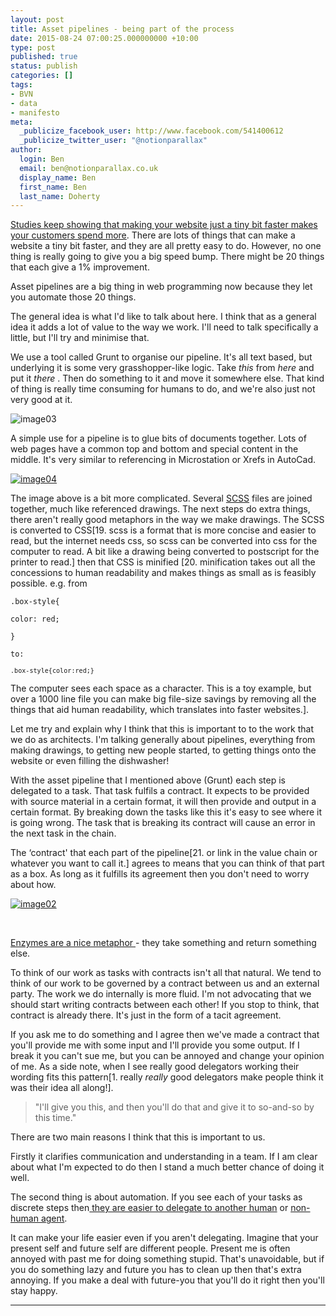 ```yaml
---
layout: post
title: Asset pipelines - being part of the process
date: 2015-08-24 07:00:25.000000000 +10:00
type: post
published: true
status: publish
categories: []
tags:
- BVN
- data
- manifesto
meta:
  _publicize_facebook_user: http://www.facebook.com/541400612
  _publicize_twitter_user: "@notionparallax"
author:
  login: Ben
  email: ben@notionparallax.co.uk
  display_name: Ben
  first_name: Ben
  last_name: Doherty
---
```

<p><!--more--><a title="Google Research Blog | The latest news from Research at Google | Speed Matters" href="http://googleresearch.blogspot.com.au/2009/06/speed-matters.html">Studies keep showing that making your website just a tiny bit faster </a><a title="HOW ONE SECOND COULD COST AMAZON $1.6 BILLION IN SALES" href="http://www.fastcompany.com/1825005/how-one-second-could-cost-amazon-16-billion-sales">makes your customers spend more</a>. There are lots of things that can make a website a tiny bit faster, and they are all pretty easy to do. However, no one thing is really going to give you a big speed bump. There might be 20 things that each give a 1% improvement.</p>
<p>Asset pipelines are a big thing in web programming now because they let you automate those 20 things.</p>
<p>The general idea is what I'd like to talk about here. I think that as a general idea it adds a lot of value to the way we work. I'll need to talk specifically a little, but I'll try and minimise that.</p>
<p>We use a tool called Grunt to organise our pipeline. It's all text based, but underlying it is some very grasshopper-like logic. Take <em>this</em> from <em>here</em> and put it <em>there</em> . Then do something to it and move it somewhere else. That kind of thing is really time consuming for humans to do, and we're also just not very good at it.</p>
<p><img class="size-full wp-image-1849 alignnone" src="{{ site.baseurl }}/assets/image03.png" alt="image03" /></p>
<p>A simple use for a pipeline is to glue bits of documents together. Lots of web pages have a common top and bottom and special content in the middle. It's very similar to referencing in Microstation or Xrefs in AutoCad.</p>
<p><a href="/wordpress/wp-content/uploads/2015/08/image04.png" rel="attachment wp-att-1848"><img class="alignright size-full wp-image-1848" src="{{ site.baseurl }}/assets/image04.png" alt="image04" /></a></p>
<p>The image above is a bit more complicated. Several <a href="http://sass-lang.com/">SCSS</a> files are joined together, much like referenced drawings. The next steps do extra things, there aren't really good metaphors in the way we make drawings. The SCSS is converted to CSS[19. scss is a format that is more concise and easier to read, but the internet needs css, so scss can be converted into css for the computer to read. A bit like a drawing being converted to postscript for the printer to read.] then that CSS is minified [20. minification takes out all the concessions to human readability and makes things as small as is feasibly possible. e.g. from</p>
<p><code>.box-style{<br />
color: red;<br />
}<br />
to:<br />
<code>.box-style{color:red;}</code></code></p>
<p>The computer sees each space as a character. This is a toy example, but over a 1000 line file you can make big file-size savings by removing all the things that aid human readability, which translates into faster websites.].</p>
<p>Let me try and explain why I think that this is important to to the work that we do as architects. I'm talking generally about pipelines, everything from making drawings, to getting new people started, to getting things onto the website or even filling the dishwasher!</p>
<p>With the asset pipeline that I mentioned above (Grunt) each step is delegated to a task. That task fulfils a contract. It expects to be provided with source material in a certain format, it will then provide and output in a certain format. By breaking down the tasks like this it's easy to see where it is going wrong. The task that is breaking its contract will cause an error in the next task in the chain.</p>
<p>The ‘contract' that each part of the pipeline[21. or link in the value chain or whatever you want to call it.] agrees to means that you can think of that part as a box. As long as it fulfills its agreement then you don't need to worry about how.</p>
<p><a href="/wordpress/wp-content/uploads/2015/08/image02.jpg" rel="attachment wp-att-1850"><img class="size-full wp-image-1850 alignnone" src="{{ site.baseurl }}/assets/image02.jpg" alt="image02" /></a></p>
<p>&nbsp;</p>
<p class="c2 c4 c25"><a href="http://www.google.com/url?q=http%3A%2F%2Fwww.chem4kids.com%2Ffiles%2Fbio_enzymes.html&amp;sa=D&amp;sntz=1&amp;usg=AFQjCNGD-692o6iIs83aLNDP3BGhTvXbgg">Enzymes are a nice metaphor </a>- they take something and return something else.</p>
<p>To think of our work as tasks with contracts isn't all that natural. We tend to think of our work to be governed by a contract between us and an external party. The work we do internally is more fluid. I'm not advocating that we should start writing contracts between each other! If you stop to think, that contract is already there. It's just in the form of a tacit agreement.</p>
<p>If you ask me to do something and I agree then we've made a contract that you'll provide me with some input and I'll provide you some output. If I break it you can't sue me, but you can be annoyed and change your opinion of me. As a side note, when I see really good delegators working their wording fits this pattern[1. really <em>really</em> good delegators make people think it was their idea all along!].</p>
<blockquote><p>"I'll give you this, and then you'll do that and give it to so-and-so by this time."</p></blockquote>
<p>There are two main reasons I think that this is important to us.</p>
<p>Firstly it clarifies communication and understanding in a team. If I am clear about what I'm expected to do then I stand a much better chance of doing it well.</p>
<p>The second thing is about automation. If you see each of your tasks as discrete steps then<a href="http://notionparallax.co.uk/wordpress/?p=1768"> they are easier to delegate to another human</a> or <a href="http://www.bruno-latour.fr/sites/default/files/35-MIXING-H-ET-NH-GBpdf_0.pdf">non-human agent</a>.</p>
<p>It can make your life easier even if you aren't delegating. Imagine that your present self and future self are different people. Present me is often annoyed with past me for doing something stupid. That's unavoidable, but if you do something lazy and future you has to clean up then that's extra annoying. If you make a deal with future-you that you'll do it right then you'll stay happy.</p>
<hr />


[^1]: really <em>really</em> good delegators make people think it was their idea all along!

